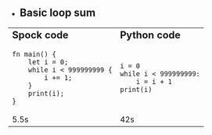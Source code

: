 - ## Basic loop sum

<table border="0">
 <tr>
    <td><b style="font-size:20px">Spock code</b></td>
    <td><b style="font-size:20px">Python code</b></td>
 </tr>
 <tr>
    <td><pre><code>fn main() {
    let i = 0;
    while i < 999999999 {
        i += 1;
    }
    print(i);
}</code></pre></td>
    <td><pre><code>i = 0
while i < 999999999:
    i = i + 1
print(i)</code></pre></td>
 </tr>
<tr>
<td>
5.5s
</td>
<td>
42s
</td>
</tr>
</table>